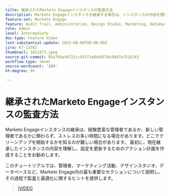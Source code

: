 ```yaml
---
title: 継承されたMarketo Engageインスタンスの監査方法
description: Marketo Engageインスタンスを継承する場合は、インスタンスの内容を理解し、設定を更新するためのアクション計画を作成することをお勧めします。 このチュートリアルでは、管理、マーケティング活動、デザインスタジオ、データベースなど、Marketo Engage内の最も重要な節を取り上げ、その際の監査と最適化に関するヒントを提供します。
feature-set: Marketo Engage
feature: Audit Trail, Administration, Design Studio, Marketing, Database
role: Admin
level: Intermediate
doc-type: Feature Video
last-substantial-update: 2023-08-08T00:00:00Z
jira: KT-13762
thumbnail: 3422473.jpeg
source-git-commit: 85e794a49723cc931f1e8a56f39c0947af51b243
workflow-type: tm+mt
source-wordcount: '169'
ht-degree: 0%

---
```



# 継承されたMarketo Engageインスタンスの監査方法

Marketo Engageインスタンスの継承は、経験豊富な管理者であるか、新しい管理者であるかに関わらず、ストレスの多い時間になる場合があります。どこでクリーンアップを開始するかを知るのが難しい場合があります。 最初に、現在継承したインスタンスの内容を理解し、設定を更新するためのアクション計画を作成することをお勧めします。

このチュートリアルでは、管理者、マーケティング活動、デザインスタジオ、データベースなど、Marketo Engage内の最も重要なセクションについて説明し、その過程で監査と最適化に関するヒントを提供します。

>[!VIDEO](https://video.tv.adobe.com/v/3422473/?learn=on)